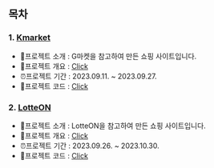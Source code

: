  ## 목차
 ### 1. [Kmarket](https://github.com/TWGearlgrey/Project2023/tree/main/Kmarket)
  - 👀프로젝트 소개 : G마켓을 참고하여 만든 쇼핑 사이트입니다.
  - 📝프로젝트 개요 : [Click](https://github.com/TWGearlgrey/Project2023/blob/main/Kmarket/README.md)
  - ⏰프로젝트 기간 : 2023.09.11. ~ 2023.09.27.
  - 💾프로젝트 코드 : [Click](https://github.com/TWGearlgrey/Project2023/tree/main/Kmarket/src/main/java/kr/co/kmarket)

 ### 2. [LotteON](https://github.com/TWGearlgrey/Project2023/tree/main/LotteON)
  - 👀프로젝트 소개 : LotteON을 참고하여 만든 쇼핑 사이트입니다.
  - 📝프로젝트 개요 : [Click](https://github.com/TWGearlgrey/Project2023/blob/main/LotteON/README.md)
  - ⏰프로젝트 기간 : 2023.09.26. ~ 2023.10.30.
  - 💾프로젝트 코드 : [Click](https://github.com/TWGearlgrey/Project2023/tree/main/LotteON/src/main/java/co/kr/lotteon)

